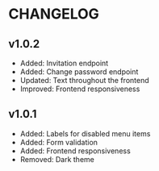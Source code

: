 # CHANGELOG

## v1.0.2
- Added: Invitation endpoint
- Added: Change password endpoint
- Updated: Text throughout the frontend
- Improved: Frontend responsiveness

## v1.0.1
- Added: Labels for disabled menu items
- Added: Form validation
- Added: Frontend responsiveness
- Removed: Dark theme
